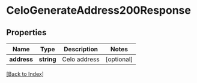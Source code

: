 # CeloGenerateAddress200Response

## Properties

Name | Type | Description | Notes
------------ | ------------- | ------------- | -------------
**address** | **string** | Celo address | [optional]

[[Back to Index]](../index.md)
